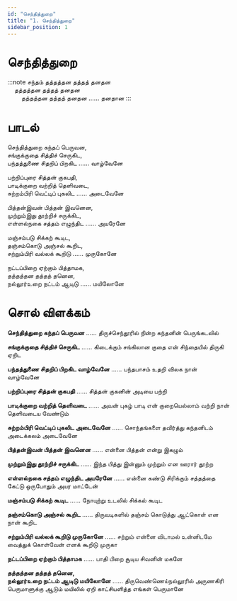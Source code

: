 ```yaml
---
id: "செந்தித்துறை"
title: "1. செந்தித்துறை"
sidebar_position: 1
---
```


# செந்தித்துறை

:::note சந்தம்
தத்தத்தன தத்தத் தனதன<br/>
&nbsp;&nbsp;&nbsp;&nbsp;தத்தத்தன தத்தத் தனதன<br/>
&nbsp;&nbsp;&nbsp;&nbsp;&nbsp;&nbsp;&nbsp;&nbsp;தத்தத்தன தத்தத் தனதன ...... தனதான
:::

# பாடல்

செந்தித்துறை கந்தப் பெருவன,<br/>
சங்குக்குதை சித்திச் செருகிட,<br/>
பந்தத்துணை சிதறிப் பிறகிட ...... வாழ்வேனே


பற்றிப்புரை சித்தன் குகபதி,<br/>
பாடிக்குறை வற்றித் தெளிவடை,<br/>
சுற்றம்பிரி வெட்டிப் புகலிட ...... அடைவேனே


பித்தன்இவன் பித்தன் இவனென,<br/>
முற்றும்இது தூற்றிச் சருக்கிட,<br/>
எள்ளல்நகை சத்தம் எழுந்திட ...... அயரேனே


மஞ்சம்படு சிக்கற் கூடிட,<br/>
தஞ்சம்கொடு அஞ்சல் கூறிட,<br/>
சற்றும்பிரி வல்லக் கூறிடு ...... முருகோனே


நட்டப்பிறை ஏற்கும் பித்தாமக,<br/>
தத்தத்தன தத்தத் தனென,<br/>
நல்லூர்உறை நட்டம் ஆடிடு ...... மயிலோனே

# சொல் விளக்கம்

**செந்தித்துறை கந்தப் பெருவன** ...... திருச்செந்தூரில் நின்ற கந்தனின் பெருங்கடலில்

**சங்குக்குதை சித்திச் செருகிட** ...... கிடைக்கும் சங்கிலான குதை என் சிந்தையில் திருகி ஏறிட

**பந்தத்துணை சிதறிப் பிறகிட வாழ்வேனே** ...... பந்தபாசம் உதறி விலக நான் வாழ்வேனே

**பற்றிப்புரை சித்தன் குகபதி** ...... சித்தன் குகனின் அடியை பற்றி

**பாடிக்குறை வற்றித் தெளிவடை** ...... அவன் புகழ் பாடி என் குறையெல்லாம் வற்றி நான் தெளிவடைய வேண்டும்

**சுற்றம்பிரி வெட்டிப் புகலிட அடைவேனே** ...... சொந்தங்களை தவிர்த்து கந்தனிடம் அடைக்கலம் அடைவேனே

**பித்தன்இவன் பித்தன் இவனென** ...... என்னை பித்தன் என்று இகழும்

**முற்றும்இது தூற்றிச் சருக்கிட** ...... இந்த பித்து இன்னும் முற்றும் என ஊரார் தூற்ற

**எள்ளல்நகை சத்தம் எழுந்திட அயரேனே** ...... என்னை கண்டு சிரிக்கும் சத்தத்தை கேட்டு ஒருபோதும் அயர மாட்டேன்

**மஞ்சம்படு சிக்கற் கூடிட** ...... நோயுற்று உடலில் சிக்கல் கூடிட

**தஞ்சம்கொடு அஞ்சல் கூறிட** ...... திருவடிகளில் தஞ்சம் கொடுத்து ஆட்கொள் என நான் கூறிட

**சற்றும்பிரி வல்லக் கூறிடு முருகோனே** ...... சற்றும் என்னை விடாமல் உன்னிடமே வைத்துக் கொள்வேன் எனக் கூறிடு முருகா

**நட்டப்பிறை ஏற்கும் பித்தாமக** ...... பாதி பிறை சூடிய சிவனின் மகனே

**தத்தத்தன தத்தத் தனென,<br/>நல்லூர்உறை நட்டம் ஆடிடு மயிலோனே** ...... திருவெண்ணெய்நல்லூரில் அருணகிரி பெருமாளுக்கு ஆடும் மயிலில் ஏறி காட்சியளித்த எங்கள் பெருமானே